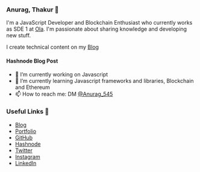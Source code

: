 ### Anurag, Thakur 👋

I'm a JavaScript Developer and Blockchain Enthusiast who currently works as SDE 1 at [Ola](https://www.olacabs.com). I'm passionate about sharing knowledge and developing new stuff.

I create technical content on my [Blog](https://anuragthakur.hashnode.dev)
#### Hashnode Blog Post
<!-- HASHNODE:START -->
<!-- HASHNODE:END -->

- 🔭 I’m currently working on Javascript
- 🌱 I’m currently learning Javascript frameworks and libraries, Blockchain and Ethereum
- 📫 How to reach me: DM [@Anurag_545](https://twitter.com/Anurag_545)

### Useful Links 💙

- [Blog](https://anuragthakur.hashnode.dev)
- [Portfolio](https://anurag545.github.io/)
- [GitHub](https://github.com/anurag545)
- [Hashnode](https://anuragthakur.hashnode.dev)
- [Twitter](https://twitter.com/Anurag_545)
- [Instagram](https://www.instagram.com/iambolajiayo/)
- [LinkedIn](https://www.linkedin.com/in/anurag545)


